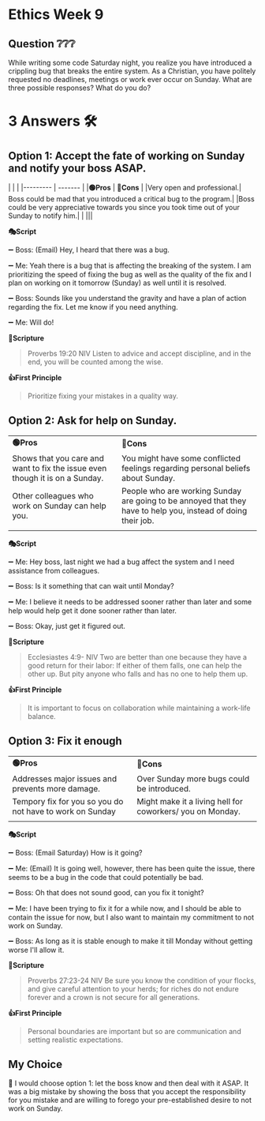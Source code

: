 # Ethics Week 9
## Question ❔❔❔
While writing some code Saturday night, you realize you have introduced a crippling bug that breaks the entire system. As a Christian, you have politely requested no deadlines, meetings or work ever occur on Sunday. What are three possible responses? What do you do?

# 3 Answers 🛠️

## Option 1: Accept the fate of working on Sunday and notify your boss ASAP.

[comment]:<> (The markdown documentation file link did not work thus I tried to make it myself. I could not figure out how to make the border lines...)
|          |        |
|--------- | ------- |
|**🟢Pros**    | **🔴Cons** |
|Very open and professional.| Boss could be mad that you introduced a critical bug to the program.|
|Boss could be very appreciative towards you since you took time out of your Sunday to notify him.| |
|||

 **🎭Script**

 ➖ Boss: (Email) Hey, I heard that there was a bug.

 ➖ Me: Yeah there is a bug that is affecting the breaking of the system. I am prioritizing the speed of fixing the bug as well as the quality of the fix and I plan on working on it tomorrow (Sunday) as well until it is resolved. 

 ➖ Boss: Sounds like you understand the gravity and have a plan of action regarding the fix. Let me know if you need anything. 

 ➖ Me: Will do!

  
**📙Scripture**
> Proverbs 19:20 NIV
Listen to advice and accept discipline, and in the end, you will be counted among the wise. 

**👍First Principle**
> Prioritize fixing your mistakes in a quality way.  

## Option 2: Ask for help on Sunday.
|          |        |
|--------- | ------- |
|**🟢Pros**    | **🔴Cons** |
|Shows that you care and want to fix the issue even though it is on a Sunday.| You might have some conflicted feelings regarding personal beliefs about Sunday.|
|Other colleagues who work on Sunday can help you.| People who are working Sunday are going to be annoyed that they have to help you, instead of doing their job. |
|||


 **🎭Script**

 ➖ Me: Hey boss, last night we had a bug affect the system and I need assistance from colleagues. 

 ➖ Boss: Is it something that can wait until Monday?

 ➖ Me: I believe it needs to be addressed sooner rather than later and some help would help get it done sooner rather than later. 

 ➖ Boss: Okay, just get it figured out.
  
**📙Scripture**
> Ecclesiastes 4:9- NIV
Two are better than one because they have a good return for their labor: If either of them falls, one can help the other up. But pity anyone who falls and has no one to help them up. 

**👍First Principle**
> It is important to focus on collaboration while maintaining a work-life balance. 

## Option 3: Fix it enough
 
|          |        |
|--------- | ------- |
|**🟢Pros**    | **🔴Cons** |
|Addresses major issues and prevents more damage.|Over Sunday more bugs could be introduced.| 
|Tempory fix for you so you do not have to work on Sunday|Might make it a living hell for coworkers/ you on Monday.|
|||

 **🎭Script**

 ➖ Boss: (Email Saturday) How is it going?

 ➖ Me: (Email) It is going well, however, there has been quite the issue, there seems to be a bug in the code that could potentially be bad. 

 ➖ Boss: Oh that does not sound good, can you fix it tonight?

 ➖ Me: I have been trying to fix it for a while now, and I should be able to contain the issue for now, but I also want to maintain my commitment to not work on Sunday.

 ➖ Boss: As long as it is stable enough to make it till Monday without getting worse I'll allow it. 

  
**📙Scripture**
> Proverbs 27:23-24 NIV
Be sure you know the condition of your flocks, and give careful attention to your herds; for riches do not endure forever and a crown is not secure for all generations.

**👍First Principle**
> Personal boundaries are important but so are communication and setting realistic expectations.

## My Choice

**🤙** I would choose option 1: let the boss know and then deal with it ASAP. It was a big mistake by showing the boss that you accept the responsibility for you mistake and are willing to forego your pre-established desire to not work on Sunday. 
